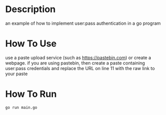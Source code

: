 # Description
an example of how to implement user:pass authentication in a go program

# How To Use
use a paste upload service (such as https://pastebin.com) or create a webpage. if you are using pastebin, then create a paste containing user:pass credentials and replace the URL on line 11 with the raw link to your paste

# How To Run
```
go run main.go
```